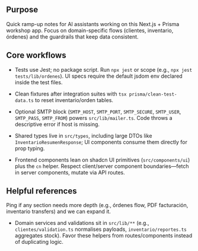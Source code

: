 ## Purpose

Quick ramp-up notes for AI assistants working on this Next.js + Prisma workshop app. Focus on domain-specific flows (clientes, inventario, órdenes) and the guardrails that keep data consistent.

## Core workflows
- Tests use Jest; no package script. Run `npx jest` or scope (e.g., `npx jest tests/lib/ordenes`). UI specs require the default jsdom env declared inside the test files.
- Clean fixtures after integration suites with `tsx prisma/clean-test-data.ts` to reset inventario/orden tables.
- Optional SMTP block (`SMTP_HOST`, `SMTP_PORT`, `SMTP_SECURE`, `SMTP_USER`, `SMTP_PASS`, `SMTP_FROM`) powers `src/lib/mailer.ts`. Code throws a descriptive error if host is missing.

- Shared types live in `src/types`, including large DTOs like `InventarioResumenResponse`; UI components consume them directly for prop typing.

- Frontend components lean on shadcn UI primitives (`src/components/ui`) plus the `cn` helper. Respect client/server component boundaries—fetch in server components, mutate via API routes.


## Helpful references

Ping if any section needs more depth (e.g., órdenes flow, PDF facturación, inventario transfers) and we can expand it.
- Domain services and validations sit in `src/lib/**` (e.g., `clientes/validation.ts` normalises payloads, `inventario/reportes.ts` aggregates stock). Favor these helpers from routes/components instead of duplicating logic.

